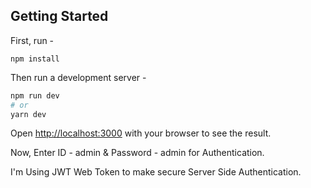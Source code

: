
## Getting Started

First, run - 
```
npm install 
```
Then run a development server - 
```bash
npm run dev
# or
yarn dev
```

Open [http://localhost:3000](http://localhost:3000) with your browser to see the result.

Now, Enter ID - admin & Password - admin for Authentication.

I'm Using JWT Web Token to make secure Server Side Authentication.
